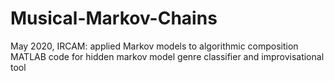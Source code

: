 # Musical-Markov-Chains
May 2020, IRCAM: applied Markov models to algorithmic composition
MATLAB code for hidden markov model genre classifier and improvisational tool 

